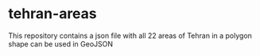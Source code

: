 # tehran-areas

This repository contains a json file with all 22 areas of Tehran in a polygon shape can be used in GeoJSON
